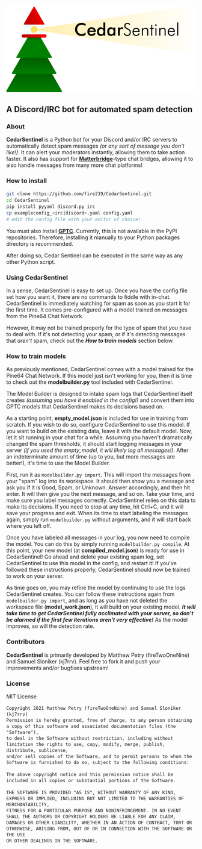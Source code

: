 ![Cedar Sentinel](/readme_files/logo_sm.png)
## A Discord/IRC bot for automated spam detection

### About
**CedarSentinel** is a Python bot for your Discord and/or IRC servers to automatically detect spam messages *(or any sort of message you don't like!)*. It can alert your moderators instantly, allowing them to take action faster. It also has support for [**Matterbridge**](https://github.com/42wim/matterbridge/)-type chat bridges, allowing it to also handle messages from many more chat platforms!
### How to install

```bash
git clone https://github.com/fire219/CedarSentinel.git
cd CedarSentinel
pip install pyyaml discord.py irc
cp exampleconfig_<irc|discord>.yaml config.yaml
# edit the config file with your editor of choice!
```
You must also install [**GPTC**](https://github.com/kj7rrv/gptc "GPTC"). Currently, this is not available in the PyPI repositories. Therefore, installing it manually to your Python packages directory is recommended.

After doing so, Cedar Sentinel can be executed in the same way as any other Python script.

### Using CedarSentinel

In a sense, CedarSentinel is easy to set up. Once you have the config file set how you want it, there are no commands to fiddle with in-chat. CedarSentinel is immediately watching for spam as soon as you start it for the first time. It comes pre-configured with a model trained on messages from the Pine64 Chat Network.

However, it may not be trained properly for the type of spam that *you* have to deal with. If it's not detecting your spam, or if it's detecting messages that *aren't* spam, check out the ***How to train models*** section below.

### How to train models

As previously mentioned, CedarSentinel comes with a model trained for the Pine64 Chat Network. If this model just isn't working for you, then it is time to check out the **modelbuilder.py** tool included with CedarSentinel.

The Model Builder is designed to intake spam logs that CedarSentinel itself creates *(assuming you have it enabled in the config!)* and convert them into GPTC models that CedarSentinel makes its decisions based on. 

As a starting point, **empty_model.json** is included for use in training from scratch. If you wish to do so, configure CedarSentinel to use this model. If you want to build on the existing data, leave it with the default model. Now, let it sit running in your chat for a while. Assuming you haven't dramatically changed the spam thresholds, it should start logging messages in your server *(if you used the empty_model, it will likely log all messages!)*. After an indeterminate amount of time (up to you, but more messages are better!), it's time to use the Model Builder.

First, run it as `modelbuilder.py import`. This will import the messages from your "spam" log into its workspace. It should then show you a message and ask you if it is Good, Spam, or Unknown. Answer accordingly, and then hit enter. It will then give you the next message, and so on. Take your time, and make sure you label messages correctly. CedarSentinel relies on this data to make its decisions. If you need to stop at any time, hit Ctrl+C, and it will save your progress and exit. When its time to start labeling the messages again, simply run `modelbuilder.py` without arguments, and it will start back where you left off.

Once you have labeled all messages in your log, you now need to compile the model. You can do this by simply running `modelbuilder.py compile`. At this point, your new model (at **compiled_model.json**) is ready for use in CedarSentinel! Go ahead and delete your existing spam log, set CedarSentinel to use this model in the config, and restart it! If you've followed these instructions properly, CedarSentinel should now be trained to work on your server.

As time goes on, you may refine the model by continuing to use the logs CedarSentinel creates. You can follow these instructions again from `modelbuilder.py import`, and as long as you have not deleted the workspace file (**model_work.json**), it will build on your existing model. ***It will take time to get CedarSentinel fully acclimated with your server, so don't be alarmed if the first few iterations aren't very effective!*** As the model improves, so will the detection rate.

### Contributors

**CedarSentinel** is primarily developed by Matthew Petry (fireTwoOneNine) and Samuel Sloniker (kj7rrv). Feel free to fork it and push your improvements and/or bugfixes upstream!

### License
MIT License

```
Copyright 2021 Matthew Petry (fireTwoOneNine) and Samuel Sloniker (kj7rrv)
Permission is hereby granted, free of charge, to any person obtaining a copy of this software and associated documentation files (the "Software"), 
to deal in the Software without restriction, including without limitation the rights to use, copy, modify, merge, publish, distribute, sublicense, 
and/or sell copies of the Software, and to permit persons to whom the Software is furnished to do so, subject to the following conditions:

The above copyright notice and this permission notice shall be included in all copies or substantial portions of the Software.

THE SOFTWARE IS PROVIDED "AS IS", WITHOUT WARRANTY OF ANY KIND, EXPRESS OR IMPLIED, INCLUDING BUT NOT LIMITED TO THE WARRANTIES OF MERCHANTABILITY,
FITNESS FOR A PARTICULAR PURPOSE AND NONINFRINGEMENT. IN NO EVENT SHALL THE AUTHORS OR COPYRIGHT HOLDERS BE LIABLE FOR ANY CLAIM,
DAMAGES OR OTHER LIABILITY, WHETHER IN AN ACTION OF CONTRACT, TORT OR OTHERWISE, ARISING FROM, OUT OF OR IN CONNECTION WITH THE SOFTWARE OR THE USE
OR OTHER DEALINGS IN THE SOFTWARE.
```
